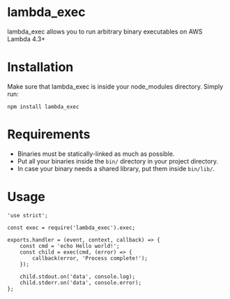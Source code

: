 # lambda_exec
lambda_exec allows you to run arbitrary binary executables on AWS Lambda 4.3+

# Installation
Make sure that lambda_exec is inside your node_modules directory. Simply run:
```
npm install lambda_exec
```

# Requirements
- Binaries must be statically-linked as much as possible.
- Put all your binaries inside the `bin/` directory in your project directory.
- In case your binary needs a shared library, put them inside `bin/lib/`.

# Usage
```
'use strict';

const exec = require('lambda_exec').exec;

exports.handler = (event, context, callback) => {
    const cmd = 'echo Hello world!';
    const child = exec(cmd, (error) => {
        callback(error, 'Process complete!');
    });

    child.stdout.on('data', console.log);
    child.stderr.on('data', console.error);
};
```

